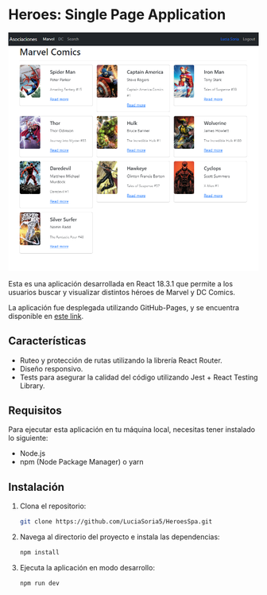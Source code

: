 # Heroes: Single Page Application

![Estado inicial de aplicación](/public/estadoInicial.png)


Esta es una aplicación desarrollada en React 18.3.1 que permite a los usuarios buscar y visualizar distintos héroes de Marvel y DC Comics.

La aplicación fue desplegada utilizando GitHub-Pages, y se encuentra disponible en [este link](https://luciasoria5.github.io/HeroesSpa/).

## Características

- Ruteo y protección de rutas utilizando la librería React Router.
- Diseño responsivo.
- Tests para asegurar la calidad del código utilizando Jest + React Testing Library.

## Requisitos
Para ejecutar esta aplicación en tu máquina local, necesitas tener instalado lo siguiente:

- Node.js
- npm (Node Package Manager) o yarn

## Instalación
1. Clona el repositorio:
   ```bash
   git clone https://github.com/LuciaSoria5/HeroesSpa.git
   ```
2. Navega al directorio del proyecto e instala las dependencias:
   ```bash
   npm install
    ```
   
3. Ejecuta la aplicación en modo desarrollo:
    ```bash
   npm run dev
    ```